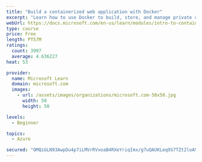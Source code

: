 ```yaml
---
title: "Build a containerized web application with Docker"
excerpt: "Learn how to use Docker to build, store, and manage private container images with the Azure Container Registry."
webUrl: https://docs.microsoft.com/en-us/learn/modules/intro-to-containers/
type: course
price: Free
length: PT57M
ratings:
  count: 3997
  average: 4.636227
heat: 53

provider:
  name: Microsoft Learn
  domain: microsoft.com
  images:
    - url: /assets/images/organizations/microsoft.com-50x50.jpg
      width: 50
      height: 50

levels:
  - Beginner

topics:
  - Azure

secured: "OMQiGLN93AwpDu4p7iLMVrRVxoaB4RXeYriqImx/g7uQAUKLeq9S7TZt2loA9/96jZi8R1ds9t5BSw9X0se2lv2n01Rvbhk/YB59wfHWJV8lrtWuYiTyo2aKj/jQRGrdv+YHbZJvrlgZJ4M0m+kfSlTHI/RiX2MOWrh3iCApb+9dfZIoU7GcnvEXGKWJBaHGaJj2diUQfQfC5/QEYlNMlycmpE90r+7Ot2zy2JQy2aQCUPwbulGAdFCe7C455CNFS5eNJBpSMuykBwI+wxiSQNul3ZYYBr3jvfMuue+d0q+6/Bh0bCPsEOManB+QJfLvgaIeDFnKoICNILUcV5wgGu7TwHMGXnRudiArHEss7HCuqMWu2X0ewN7y7TSNIiJ5irXtNtnD8uHPgU8kr9zMUQ0bl91c98MYwoNsoKmhAmo=;vFF5SlYv8R2UB4nYgZ54Dw=="
---
```


